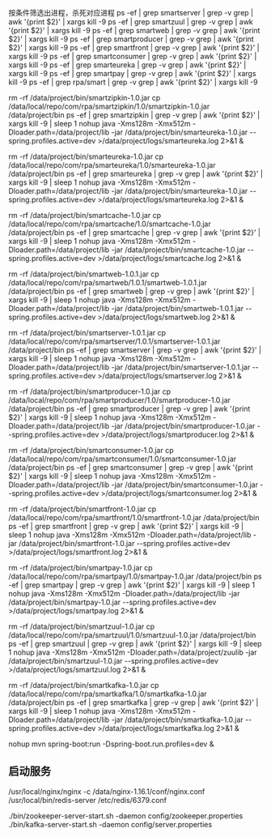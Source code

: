 按条件筛选出进程，杀死对应进程
ps -ef | grep smartserver | grep -v grep | awk '{print $2}' | xargs kill -9 
ps -ef | grep smartzuul | grep -v grep | awk '{print $2}' | xargs kill -9
ps -ef | grep smartweb | grep -v grep | awk '{print $2}' | xargs kill -9
ps -ef | grep smartproducer | grep -v grep | awk '{print $2}' | xargs kill -9
ps -ef | grep smartfront | grep -v grep | awk '{print $2}' | xargs kill -9
ps -ef | grep smartconsumer | grep -v grep | awk '{print $2}' | xargs kill -9
ps -ef | grep smarteureka | grep -v grep | awk '{print $2}' | xargs kill -9
ps -ef | grep smartpay | grep -v grep | awk '{print $2}' | xargs kill -9
ps -ef | grep rpa/smart | grep -v grep | awk '{print $2}' | xargs kill -9



rm -rf /data/project/bin/smartzipkin-1.0.jar
cp /data/local/repo/com/rpa/smartzipkin/1.0/smartzipkin-1.0.jar /data/project/bin
ps -ef | grep smartzipkin | grep -v grep | awk '{print $2}' | xargs kill -9 | sleep 1
nohup java -Xms128m -Xmx512m  -Dloader.path=/data/project/lib -jar /data/project/bin/smarteureka-1.0.jar --spring.profiles.active=dev >/data/project/logs/smarteureka.log 2>&1 &



rm -rf /data/project/bin/smarteureka-1.0.jar
cp /data/local/repo/com/rpa/smarteureka/1.0/smarteureka-1.0.jar /data/project/bin
ps -ef | grep smarteureka | grep -v grep | awk '{print $2}' | xargs kill -9 | sleep 1
nohup java -Xms128m -Xmx512m  -Dloader.path=/data/project/lib -jar /data/project/bin/smarteureka-1.0.jar --spring.profiles.active=dev >/data/project/logs/smarteureka.log 2>&1 &



rm -rf /data/project/bin/smartcache-1.0.jar
cp /data/local/repo/com/rpa/smartcache/1.0/smartcache-1.0.jar /data/project/bin
ps -ef | grep smartcache | grep -v grep | awk '{print $2}' | xargs kill -9 | sleep 1
nohup java -Xms128m -Xmx512m  -Dloader.path=/data/project/lib -jar /data/project/bin/smartcache-1.0.jar --spring.profiles.active=dev >/data/project/logs/smartcache.log 2>&1 &

rm -rf /data/project/bin/smartweb-1.0.1.jar
cp /data/local/repo/com/rpa/smartweb/1.0.1/smartweb-1.0.1.jar /data/project/bin
ps -ef | grep smartweb | grep -v grep | awk '{print $2}' | xargs kill -9 | sleep 1
nohup java -Xms128m -Xmx512m  -Dloader.path=/data/project/lib -jar /data/project/bin/smartweb-1.0.1.jar --spring.profiles.active=dev >/data/project/logs/smartweb.log 2>&1 &


rm -rf /data/project/bin/smartserver-1.0.1.jar
cp /data/local/repo/com/rpa/smartserver/1.0.1/smartserver-1.0.1.jar /data/project/bin
ps -ef | grep smartserver | grep -v grep | awk '{print $2}' | xargs kill -9 | sleep 1
nohup java -Xms128m -Xmx512m  -Dloader.path=/data/project/lib -jar /data/project/bin/smartserver-1.0.1.jar --spring.profiles.active=dev >/data/project/logs/smartserver.log 2>&1 &


rm -rf /data/project/bin/smartproducer-1.0.jar
cp /data/local/repo/com/rpa/smartproducer/1.0/smartproducer-1.0.jar /data/project/bin
ps -ef | grep smartproducer | grep -v grep | awk '{print $2}' | xargs kill -9 | sleep 1
nohup java -Xms128m -Xmx512m  -Dloader.path=/data/project/lib -jar /data/project/bin/smartproducer-1.0.jar --spring.profiles.active=dev >/data/project/logs/smartproducer.log 2>&1 &

rm -rf /data/project/bin/smartconsumer-1.0.jar
cp /data/local/repo/com/rpa/smartconsumer/1.0/smartconsumer-1.0.jar /data/project/bin
ps -ef | grep smartconsumer | grep -v grep | awk '{print $2}' | xargs kill -9 | sleep 1
nohup java -Xms128m -Xmx512m  -Dloader.path=/data/project/lib -jar /data/project/bin/smartconsumer-1.0.jar  --spring.profiles.active=dev >/data/project/logs/smartconsumer.log 2>&1 &

rm -rf /data/project/bin/smartfront-1.0.jar
cp /data/local/repo/com/rpa/smartfront/1.0/smartfront-1.0.jar /data/project/bin
ps -ef | grep smartfront | grep -v grep | awk '{print $2}' | xargs kill -9 | sleep 1
nohup java -Xms128m -Xmx512m  -Dloader.path=/data/project/lib -jar /data/project/bin/smartfront-1.0.jar  --spring.profiles.active=dev >/data/project/logs/smartfront.log 2>&1 &


rm -rf /data/project/bin/smartpay-1.0.jar
cp /data/local/repo/com/rpa/smartpay/1.0/smartpay-1.0.jar /data/project/bin
ps -ef | grep smartpay | grep -v grep | awk '{print $2}' | xargs kill -9 | sleep 1
nohup java -Xms128m -Xmx512m  -Dloader.path=/data/project/lib -jar /data/project/bin/smartpay-1.0.jar --spring.profiles.active=dev >/data/project/logs/smartpay.log 2>&1 &

rm -rf /data/project/bin/smartzuul-1.0.jar
cp /data/local/repo/com/rpa/smartzuul/1.0/smartzuul-1.0.jar /data/project/bin
ps -ef | grep smartzuul | grep -v grep | awk '{print $2}' | xargs kill -9 | sleep 1
nohup java -Xms128m -Xmx512m  -Dloader.path=/data/project/zuulib -jar /data/project/bin/smartzuul-1.0.jar --spring.profiles.active=dev >/data/project/logs/smartzuul.log 2>&1 &


rm -rf /data/project/bin/smartkafka-1.0.jar
cp /data/local/repo/com/rpa/smartkafka/1.0/smartkafka-1.0.jar /data/project/bin
ps -ef | grep smartkafka | grep -v grep | awk '{print $2}' | xargs kill -9 | sleep 1
nohup java -Xms128m -Xmx512m  -Dloader.path=/data/project/lib -jar /data/project/bin/smartkafka-1.0.jar --spring.profiles.active=dev >/data/project/logs/smartkafka.log 2>&1 &


nohup mvn spring-boot:run -Dspring-boot.run.profiles=dev &


## 启动服务 ##

/usr/local/nginx/nginx -c /data/nginx-1.16.1/conf/nginx.conf
/usr/local/bin/redis-server /etc/redis/6379.conf

./bin/zookeeper-server-start.sh -daemon config/zookeeper.properties
./bin/kafka-server-start.sh -daemon config/server.properties


